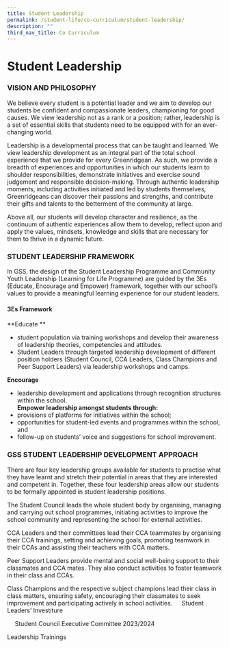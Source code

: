 ```yaml
---
title: Student Leadership
permalink: /student-life/co-curriculum/student-leadership/
description: ""
third_nav_title: Co Curriculum
---
```

# Student Leadership
### VISION AND PHILOSOPHY
We believe every student is a potential leader and we aim to develop our students be confident and compassionate leaders, championing for good causes. We view leadership not as a rank or a position; rather, leadership is a set of essential skills that students need to be equipped with for an ever-changing world.

Leadership is a developmental process that can be taught and learned. We view leadership development as an integral part of the total school experience that we provide for every Greenridgean. As such, we provide a breadth of experiences and opportunities in which our students learn to shoulder responsibilities, demonstrate initiatives and exercise sound judgement and responsible decision-making. Through authentic leadership moments, including activities initiated and led by students themselves, Greenridgeans can discover their passions and strengths, and contribute their gifts and talents to the betterment of the community at large.

Above all, our students will develop character and resilience, as the continuum of authentic experiences allow them to develop, reflect upon and apply the values, mindsets, knowledge and skills that are necessary for them to thrive in a dynamic future.

### STUDENT LEADERSHIP FRAMEWORK
In GSS, the design of the Student Leadership Programme and Community Youth Leadership (Learning for Life Programme) are guided by the 3Es (Educate, Encourage and Empower) framework, together with our school’s values to provide a meaningful learning experience for our student leaders. 
#### 3Es Framework
**Educate **
- student population via training workshops and develop their awareness of leadership theories, competencies and attitudes. 
- Student Leaders through targeted leadership development of different position holders (Student Council, CCA Leaders, Class Champions and Peer Support Leaders) via leadership workshops and camps.

**Encourage**
- leadership development and applications through recognition structures within the school.<br>
**Empower leadership amongst students through:**
- provisions of platforms for initiatives within the school;
- opportunities for student-led events and programmes within the school; and
- follow-up on students’ voice and suggestions for school improvement.

### GSS STUDENT LEADERSHIP DEVELOPMENT APPROACH
There are four key leadership groups available for students to practise what they have learnt and stretch their potential in areas that they are interested and competent in. Together, these four leadership areas allow our students to be formally appointed in student leadership positions.

The Student Council leads the whole student body by organising, managing and carrying out school programmes, initiating activities to improve the school community and representing the school for external activities.

CCA Leaders and their committees lead their CCA teammates by organising their CCA trainings, setting and achieving goals, promoting teamwork in their CCAs and assisting their teachers with CCA matters.

Peer Support Leaders provide mental and social well-being support to their classmates and CCA mates. They also conduct activities to foster teamwork in their class and CCAs.

Class Champions and the respective subject champions lead their class in class matters, ensuring safety, encouraging their classmates to seek improvement and participating actively in school activities.
 
Student Leaders’ Investiture
 
 
 
Student Council Executive Committee 2023/2024
 

Leadership Trainings







 
